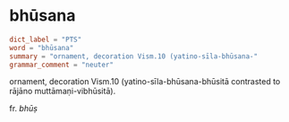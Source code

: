 # bhūsana

``` toml
dict_label = "PTS"
word = "bhūsana"
summary = "ornament, decoration Vism.10 (yatino-sīla-bhūsana-"
grammar_comment = "neuter"
```

ornament, decoration Vism.10 (yatino\-sīla\-bhūsana\-bhūsitā contrasted to rājāno muttāmaṇi\-vibhūsitā).

fr. *bhūṣ*

